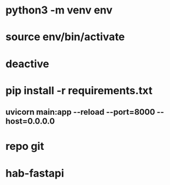 # python3 -m venv env
# source env/bin/activate
# deactive

# pip install -r requirements.txt
## uvicorn main:app --reload --port=8000 --host=0.0.0.0

# repo git
# hab-fastapi

